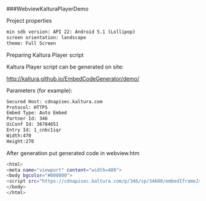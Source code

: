 ###WebviewKalturaPlayerDemo

Project properties

```sh
min sdk version: API 22: Android 5.1 (Lollipop)
screen orientation: landscape
theme: Full Screen
```

Preparing Kaltura Player script

Kaltura Player script can be generated on site:

<http://kaltura.github.io/EmbedCodeGenerator/demo/>

Parameters (for example):

```sh
Secured Host: cdnapisec.kaltura.com
Protocol: HTTPS
Embed Type: Auto Embed
Partner Id: 346
UiConf Id: 36784651
Entry Id: 1_cnbc1iqr
Width:470
Height:270
```

After generation put generated code in webview.htm

```sh
<html>
<meta name="viewport" content="width=480">
<body bgcolor="#000000">
<script src="https://cdnapisec.kaltura.com/p/346/sp/34600/embedIframeJs/uiconf_id/36784651/partner_id/346?autoembed=true&entry_id=1_cnbc1iqr&playerId=kaltura_player_1482881922&width=470&height=280"></script>
</body>
</html>
```